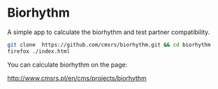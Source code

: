 # Biorhythm

A simple app to calculate the biorhythm and test partner compatibility. 

```bash
git clone  https://github.com/cmsrs/biorhythm.git && cd biorhythm
firefox ./index.html
```

You can calculate biorhythm on the page:

http://www.cmsrs.pl/en/cms/projects/biorhythm
